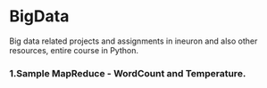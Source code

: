 # BigData
Big data related projects and assignments in ineuron and also other resources, entire course in Python.
### 1.Sample MapReduce - WordCount and Temperature.
